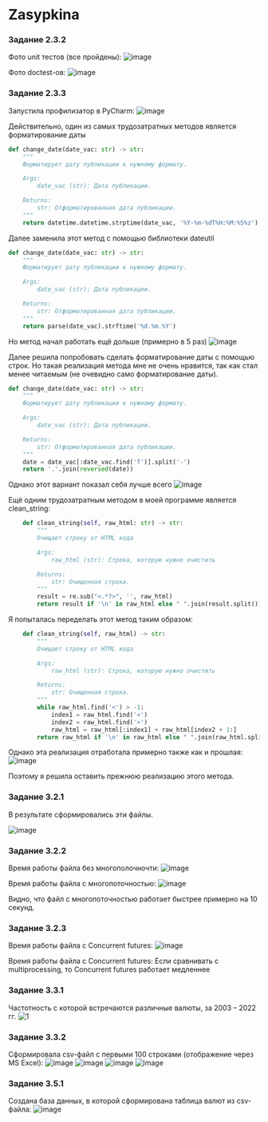 # Zasypkina

### Задание 2.3.2

Фото unit тестов (все пройдены):
![image](https://user-images.githubusercontent.com/102030455/205136537-b30ab401-24c0-460f-a017-a1eb62dc6094.png)

Фото doctest-ов:
![image](https://user-images.githubusercontent.com/102030455/205136825-668756d2-1e7e-499b-9131-9fd2cfbd38ac.png)


### Задание 2.3.3

Запустила профилизатор в PyCharm:
![image](https://user-images.githubusercontent.com/102030455/206177189-0388287c-473a-4898-874d-e117616e23b9.png)

Действительно, один из самых трудозатратных методов является форматирование даты
```py
def change_date(date_vac: str) -> str:
    """
    Форматирует дату публикации к нужному формату.

    Args:
        date_vac (str): Дата публикации.

    Returns:
        str: Отформатированная дата публикации.
    """
    return datetime.datetime.strptime(date_vac, '%Y-%m-%dT%H:%M:%S%z').strftime('%d.%m.%Y')
```

Далее заменила этот метод с помощью библиотеки dateutil
```py
def change_date(date_vac: str) -> str:
    """
    Форматирует дату публикации к нужному формату.

    Args:
        date_vac (str): Дата публикации.

    Returns:
        str: Отформатированная дата публикации.
    """
    return parse(date_vac).strftime('%d.%m.%Y')
```

Но метод начал работать ещё дольше (примерно в 5 раз)
![image](https://user-images.githubusercontent.com/102030455/206178814-a5cb69fb-8642-47b2-9598-804fd57ae049.png)

Далее решила попробовать сделать форматирование даты с помощью строк. Но такая реализация метода мне не очень нравится, так как стал менее читаемым (не очевидно само форматирование даты).
```py
def change_date(date_vac: str) -> str:
    """
    Форматирует дату публикации к нужному формату.

    Args:
        date_vac (str): Дата публикации.

    Returns:
        str: Отформатированная дата публикации.
    """
    date = date_vac[:date_vac.find('T')].split('-')
    return '.'.join(reversed(date))
```

Однако этот вариант показал себя лучше всего
![image](https://user-images.githubusercontent.com/102030455/206180361-0f06a8db-64d3-4b0e-8aa4-9413ce772d9b.png)


Ещё одним трудозатратным методом в моей программе является clean_string:
```py
    def clean_string(self, raw_html: str) -> str:
        """
        Очищает строку от HTML кода

        Args:
            raw_html (str): Строка, которую нужно очистить

        Returns:
            str: Очищенная строка.
        """
        result = re.sub("<.*?>", '', raw_html)
        return result if '\n' in raw_html else " ".join(result.split())
```

Я попыталась переделать этот метод таким образом:
```py
    def clean_string(self, raw_html) -> str:
        """
        Очищает строку от HTML кода

        Args:
            raw_html (str): Строка, которую нужно очистить

        Returns:
            str: Очищенная строка.
        """
        while raw_html.find('<') > -1:
            index1 = raw_html.find('<')
            index2 = raw_html.find('>')
            raw_html = raw_html[:index1] + raw_html[index2 + 1:]
        return raw_html if '\n' in raw_html else " ".join(raw_html.split())
```
Однако эта реализация отработала примерно также как и прошлая:
![image](https://user-images.githubusercontent.com/102030455/206182022-2a099910-10bb-4cc4-bd87-e7d073de961b.png)

Поэтому я решила оставить прежнюю реализацию этого метода.

### Задание 3.2.1

В результате сформировались эти файлы.

![image](https://user-images.githubusercontent.com/102030455/206720182-494b709f-d1d5-4472-90ee-f620c95661ae.png)

### Задание 3.2.2
 Время работы файла без многополочночти:
 ![image](https://user-images.githubusercontent.com/102030455/206901250-0e3dfdf6-27e8-4911-ab31-50bc2dea451f.png)

Время работы файла с многопоточностью:
![image](https://user-images.githubusercontent.com/102030455/206901276-bb97e2c0-b93b-4daf-87d0-ead70ad2aa8d.png)

Видно, что файл с многопоточностью работает быстрее примерно на 10 секунд.


### Задание 3.2.3
Время работы файла с Concurrent futures:
![image](https://user-images.githubusercontent.com/102030455/208096172-222602bc-2d42-427f-ba99-4b1b77868e6b.png)

Время работы файла с Concurrent futures:
Если сравнивать с multiprocessing, то Concurrent futures работает медленнее

### Задание 3.3.1
Частотность с которой встречаются различные валюты, за 2003 – 2022 гг.
![1](https://user-images.githubusercontent.com/102030455/208485010-c7fde94e-af49-4630-8b37-c632a9018042.jpg)

### Задание 3.3.2
Сформировала csv-файл с первыми 100 строками (отображение через MS Excel):
![image](https://user-images.githubusercontent.com/102030455/208904890-65d432ae-7263-4c07-acb5-3aa72db7a8a6.png)
![image](https://user-images.githubusercontent.com/102030455/208905083-331f5503-d876-4a73-95ff-6f278239b267.png)
![image](https://user-images.githubusercontent.com/102030455/208905126-9c7af352-ac1f-40d3-80f8-a8484abc9c5e.png)
![image](https://user-images.githubusercontent.com/102030455/208905166-4cc3ed31-2ecf-4a7d-9d06-5bda7dc9f8af.png)

### Задание 3.5.1
Создана база данных, в которой сформирована таблица валют из csv-файла:
![image](https://user-images.githubusercontent.com/102030455/209675225-352b80dd-7c77-46cb-9fb2-8fd41c160a0f.png)



